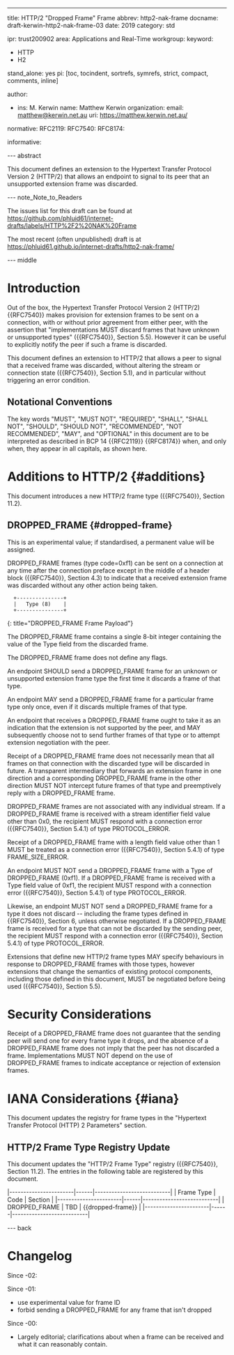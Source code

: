 ---
title: HTTP/2 "Dropped Frame" Frame
abbrev: http2-nak-frame
docname: draft-kerwin-http2-nak-frame-03
date: 2019
category: std

ipr: trust200902
area: Applications and Real-Time
workgroup: 
keyword:
 - HTTP
 - H2

stand_alone: yes
pi: [toc, tocindent, sortrefs, symrefs, strict, compact, comments, inline]

author:
 - ins: M. Kerwin
   name: Matthew Kerwin
   organization: 
   email: matthew@kerwin.net.au
   uri: https://matthew.kerwin.net.au/

normative:
  RFC2119:
  RFC7540:
  RFC8174:

informative:


--- abstract

This document defines an extension to the Hypertext Transfer Protocol Version 2 (HTTP/2) that
allows an endpoint to signal to its peer that an unsupported extension frame was discarded.

--- note_Note_to_Readers

The issues list for this draft can be found at <https://github.com/phluid61/internet-drafts/labels/HTTP%2F2%20NAK%20Frame>

The most recent (often unpublished) draft is at <https://phluid61.github.io/internet-drafts/http2-nak-frame/>

--- middle

# Introduction

Out of the box, the Hypertext Transfer Protocol Version 2 (HTTP/2) {{RFC7540}} makes provision for
extension frames to be sent on a connection, with or without prior agreement from either peer, with
the assertion that "implementations MUST discard frames that have unknown or unsupported types"
({{RFC7540}}, Section 5.5).  However it can be useful to explicitly notify the peer if such a frame
is discarded.

This document defines an extension to HTTP/2 that allows a peer to signal that a received frame
was discarded, without altering the stream or connection state ({{RFC7540}}, Section 5.1), and in
particular without triggering an error condition.


## Notational Conventions

The key words "MUST", "MUST NOT", "REQUIRED", "SHALL", "SHALL
NOT", "SHOULD", "SHOULD NOT", "RECOMMENDED", "NOT RECOMMENDED",
"MAY", and "OPTIONAL" in this document are to be interpreted as
described in BCP 14 {{RFC2119}} {{RFC8174}} when, and only when, they
appear in all capitals, as shown here.

# Additions to HTTP/2 {#additions}

This document introduces a new HTTP/2 frame type ({{RFC7540}}, Section 11.2).


## DROPPED\_FRAME {#dropped-frame}

<cref anchor="NOTE-1" source="MK">This is an experimental value; if standardised, a permanent value will be assigned.</cref>

DROPPED\_FRAME frames (type code=0xf1) can be sent on a connection at any time after the
connection preface except in the middle of a header block ({{RFC7540}}, Section 4.3) to indicate
that a received extension frame was discarded without any other action being taken.

~~~~~~~~~~
  +---------------+
  |   Type (8)    |
  +---------------+
~~~~~~~~~~
{: title="DROPPED_FRAME Frame Payload"}

The DROPPED\_FRAME frame contains a single 8-bit integer containing the value of the Type field
from the discarded frame.

The DROPPED\_FRAME frame does not define any flags.

An endpoint SHOULD send a DROPPED\_FRAME frame for an unknown or unsupported extension frame type
the first time it discards a frame of that type.

An endpoint MAY send a DROPPED\_FRAME frame for a particular frame type only once, even if it
discards multiple frames of that type.

An endpoint that receives a DROPPED\_FRAME frame ought to take it as an indication that the
extension is not supported by the peer, and MAY subsequently choose not to send further frames of
that type or to attempt extension negotiation with the peer.

Receipt of a DROPPED\_FRAME frame does not necessarily mean that all frames on that connection with
the discarded type will be discarded in future.  A transparent intermediary that forwards an
extension frame in one direction and a corresponding DROPPED\_FRAME frame in the other direction
MUST NOT intercept future frames of that type and preemptively reply with a DROPPED\_FRAME frame.

DROPPED\_FRAME frames are not associated with any individual stream.  If a DROPPED\_FRAME frame is
received with a stream identifier field value other than 0x0, the recipient MUST respond with a
connection error ({{RFC7540}}, Section 5.4.1) of type PROTOCOL\_ERROR.

Receipt of a DROPPED\_FRAME frame with a length field value other than 1 MUST be treated as a
connection error ({{RFC7540}}, Section 5.4.1) of type FRAME\_SIZE\_ERROR.

An endpoint MUST NOT send a DROPPED\_FRAME frame with a Type of DROPPED\_FRAME (0xf1).  If a
DROPPED\_FRAME frame is received with a Type field value of 0xf1, the recipient MUST respond with
a connection error ({{RFC7540}}, Section 5.4.1) of type PROTOCOL\_ERROR.

Likewise, an endpoint MUST NOT send a DROPPED\_FRAME frame for a type it does not discard -- including
the frame types defined in {{RFC7540}}, Section 6, unless otherwise negotiated.  If a
DROPPED\_FRAME frame is received for a type that can not be discarded by the sending peer, the
recipient MUST respond with a connection error ({{RFC7540}}, Section 5.4.1) of type PROTOCOL\_ERROR.

Extensions that define new HTTP/2 frame types MAY specify behaviours in response to DROPPED\_FRAME
frames with those types, however extensions that change the semantics of existing protocol
components, including those defined in this document, MUST be negotiated before being used
({{RFC7540}}, Section 5.5).


# Security Considerations

Receipt of a DROPPED\_FRAME frame does not guarantee that the sending peer will send one for
every frame type it drops, and the absence of a DROPPED\_FRAME frame does not imply that the peer
has not discarded a frame.  Implementations MUST NOT depend on the use of DROPPED\_FRAME frames to
indicate acceptance or rejection of extension frames.


# IANA Considerations  {#iana}

This document updates the registry for frame types in the "Hypertext Transfer Protocol (HTTP) 2
Parameters" section.


## HTTP/2 Frame Type Registry Update

This document updates the "HTTP/2 Frame Type" registry ({{RFC7540}}, Section 11.2).  The entries
in the following table are registered by this document.

 |-----------------------|------|---------------------------|
 | Frame Type            | Code | Section                   |
 |-----------------------|------|---------------------------|
 | DROPPED\_FRAME        | TBD  | {{dropped-frame}}         |
 |-----------------------|------|---------------------------|


--- back

# Changelog

Since -02:

Since -01:

* use experimental value for frame ID
* forbid sending a DROPPED\_FRAME for any frame that isn't dropped

Since -00:

* Largely editorial; clarifications about when a frame can be received and what it
  can reasonably contain.

